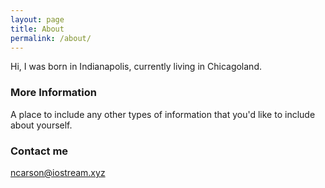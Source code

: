 ```yaml
---
layout: page
title: About
permalink: /about/
---
```


Hi, I was born in Indianapolis, currently living in Chicagoland.

### More Information

A place to include any other types of information that you'd like to include about yourself.

### Contact me

[ncarson@iostream.xyz](mailto:ncarson@iostream.xyz)

